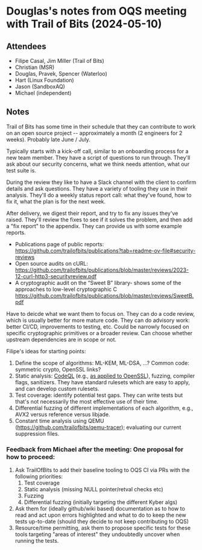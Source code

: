 # Douglas's notes from OQS meeting with Trail of Bits (2024-05-10)

## Attendees

- Filipe Casal, Jim Miller (Trail of Bits)
- Christian (MSR)
- Douglas, Pravek, Spencer (Waterloo)
- Hart (Linux Foundation)
- Jason (SandboxAQ)
- Michael (independent)

## Notes

Trail of Bits has some time in their schedule that they can contribute to work on an open source project -- approximately a month (2 engineers for 2 weeks).  Probably late June / July.

Typically starts with a kick-off call, similar to an onboarding process for a new team member. They have a script of questions to run through. They'll ask about our security concerns, what we think needs attention, what our test suite is.  

During the review they like to have a Slack channel with the client to confirm details and ask questions. They have a variety of tooling they use in their analysis. They'll do a weekly status report call: what they've found, how to fix it, what the plan is for the next week.  

After delivery, we digest their report, and try to fix any issues they've raised.  They'll review the fixes to see if it solves the problem, and then add a "fix report" to the appendix.  They can provide us with some example reports.

- Publications page of public reports: https://github.com/trailofbits/publications?tab=readme-ov-file#security-reviews
- Open source audits on cURL: https://github.com/trailofbits/publications/blob/master/reviews/2023-12-curl-http3-securityreview.pdf
- A cryptographic audit on the “Sweet B” library- shows some of the approaches to low-level cryptographic C https://github.com/trailofbits/publications/blob/master/reviews/SweetB.pdf

Have to deicde what we want them to focus on.  They can do a code review, which is usually better for more mature code.  They can do advisory work: better CI/CD, improvements to testing, etc.  Could be narrowly focused on specific cryptographic primitives or a broader review.  Can choose whether upstream dependencies are in scope or not.

Filipe's ideas for starting points:

1. Define the scope of algorithms: ML-KEM, ML-DSA, ...? Common code: symmetric crypto, OpenSSL links? 
2. Static analysis: [CodeQL](https://codeql.github.com/) (e.g., [as applied to OpenSSL](https://blog.trailofbits.com/2023/12/22/catching-openssl-misuse-using-codeql/)), fuzzing, compiler flags, sanitizers. They have standard rulesets which are easy to apply, and can develop custom rulesets.
3. Test coverage: identify potential test gaps. They can write tests but that's not necessarily the most effective use of their time.
4. Differential fuzzing of different implementations of each algorithm, e.g., AVX2 versus reference versus libjade.
5. Constant time analysis using QEMU (https://github.com/trailofbits/qemu-tracer); evaluating our current suppression files.

### Feedback from Michael after the meeting: One proposal for how to proceed:

1. Ask TrailOfBits to add their baseline tooling to OQS CI via PRs with the following priorities:
   1. Test coverage
   2. Static analysis (missing NULL pointer/retval checks etc)
   3. Fuzzing
   4. Differential fuzzing (initially targeting the different Kyber algs)
2. Ask them for (ideally github/wiki based) documentation as to how to read and act upon errors highlighted and what to do to keep the new tests up-to-date (should they decide to not keep contributing to OQS)
3. Resource/time permitting, ask them to propose specific tests for these tools targeting "areas of interest" they undoubtedly uncover when running the tests.

